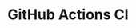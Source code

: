 # GitHub Actions CI









































































































































































































































































































































































































































































































































































































































































































































































































































































































































































































































































